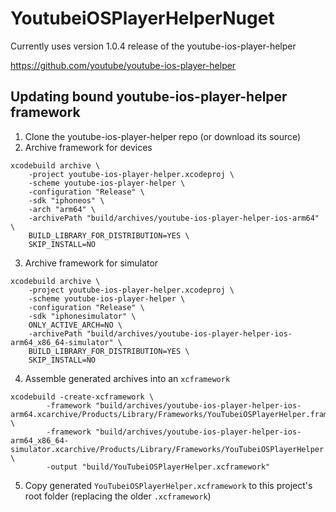 # YoutubeiOSPlayerHelperNuget

Currently uses version 1.0.4 release of the youtube-ios-player-helper

https://github.com/youtube/youtube-ios-player-helper

## Updating bound youtube-ios-player-helper framework
1. Clone the youtube-ios-player-helper repo (or download its source)
2. Archive framework for devices
```
xcodebuild archive \
    -project youtube-ios-player-helper.xcodeproj \
    -scheme youtube-ios-player-helper \
    -configuration "Release" \
    -sdk "iphoneos" \
    -arch "arm64" \
    -archivePath "build/archives/youtube-ios-player-helper-ios-arm64" \
    BUILD_LIBRARY_FOR_DISTRIBUTION=YES \
    SKIP_INSTALL=NO
```
3. Archive framework for simulator
```
xcodebuild archive \
    -project youtube-ios-player-helper.xcodeproj \
    -scheme youtube-ios-player-helper \
    -configuration "Release" \
    -sdk "iphonesimulator" \
    ONLY_ACTIVE_ARCH=NO \
    -archivePath "build/archives/youtube-ios-player-helper-ios-arm64_x86_64-simulator" \
    BUILD_LIBRARY_FOR_DISTRIBUTION=YES \
    SKIP_INSTALL=NO
```
4. Assemble generated archives into an `xcframework`
```
xcodebuild -create-xcframework \
        -framework "build/archives/youtube-ios-player-helper-ios-arm64.xcarchive/Products/Library/Frameworks/YouTubeiOSPlayerHelper.framework" \
        -framework "build/archives/youtube-ios-player-helper-ios-arm64_x86_64-simulator.xcarchive/Products/Library/Frameworks/YouTubeiOSPlayerHelper.framework" \
        -output "build/YouTubeiOSPlayerHelper.xcframework"
```
5. Copy generated `YouTubeiOSPlayerHelper.xcframework` to this project's root folder (replacing the older `.xcframework`)
